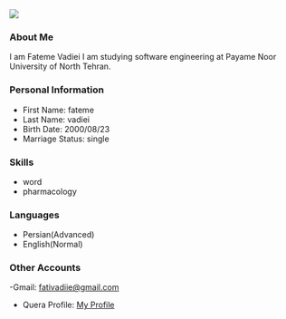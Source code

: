 <img src="https://avatars1.githubusercontent.com/u/72320770?s=400&u=e2d805a73f2f44c29463d8da883fd93318b5838c&v=4"/>

### About Me

I am Fateme Vadiei
I am studying software engineering at Payame Noor University of North Tehran.

### Personal Information

- First Name: fateme 
- Last Name:  vadiei
- Birth Date: 2000/08/23
- Marriage Status: single

### Skills

+ word
+ pharmacology

### Languages

- Persian(Advanced)
- English(Normal)

### Other Accounts
-Gmail: fativadiie@gmail.com
- Quera Profile: <a href="https://quera.ir/profile/fativadiie">My Profile</a>
